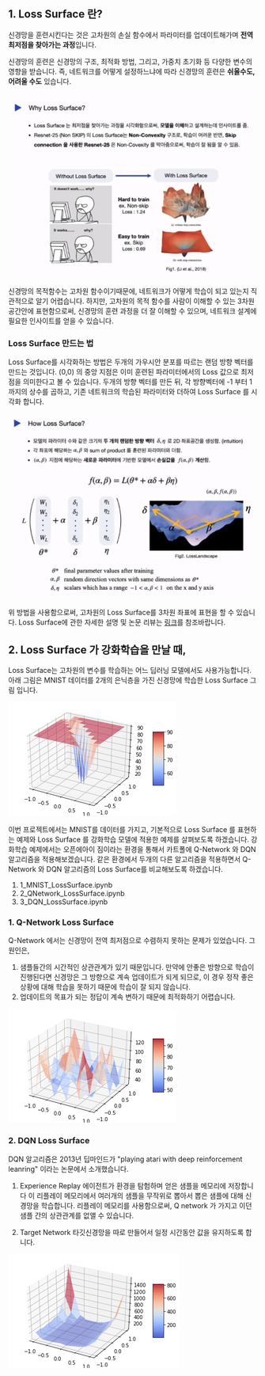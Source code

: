 
## 1. Loss Surface 란?

신경망을 훈련시킨다는 것은 고차원의 손실 함수에서 파라미터를 업데이트해가며 <b>전역 최저점을 찾아가는 과정</b>입니다.

신경망의 훈련은 신경망의 구조, 최적화 방법, 그리고, 가중치 초기화 등 다양한 변수의 영향을 받습니다.
즉, 네트워크를 어떻게 설정하느냐에 따라 신경망의 훈련은 <b>쉬울수도, 어려울 수도</b> 있습니다. 

<img src="./img/intro1.PNG"></img>

신경망의 목적함수는 고차원 함수이기때문에, 네트워크가 어떻게 학습이 되고 있는지 직관적으로 알기 어렵습니다.
하지만, 고차원의 목적 함수를 사람이 이해할 수 있는 3차원 공간안에 표현함으로써, 신경망의 훈련 과정을 더 잘 이해할 수 있으며, 네트워크 설계에 필요한 인사이트를 얻을 수 있습니다.  

### Loss Surface 만드는 법  
Loss Surface를 시각화하는 방법은 두개의 가우시안 분포를 따르는 랜덤 방향 벡터를 만드는 것입니다. (0,0) 의 중앙 지점은 이미 훈련된 파라미터에서의 Loss 값으로 최저점을 의미한다고 볼 수 있습니다. 
두개의 방향 벡터를 만든 뒤, 각 방향벡터에 -1 부터 1까지의 상수를 곱하고, 기존 네트워크의 학습된 파라미터와 더하여 Loss Surface 를 시각화 합니다.  

<img src="./img/intro2.PNG"></img>

위 방법을 사용함으로써, 고차원의 Loss Surface를 3차원 좌표에 표현을 할 수 있습니다. 
Loss Surface에 관한 자세한 설명 및 논문 리뷰는 <a target="_blank" href="https://youtu.be/sAslF_B-JBE">링크</a>를 참조바랍니다. 

## 2. Loss Surface 가 강화학습을 만날 때,
Loss Surface는 고차원의 변수를 학습하는 어느 딥러닝 모델에서도 사용가능합니다. 아래 그림은 MNIST 데이터를 2개의 은닉층을 가진 신경망에 학습한 Loss Surface 그림 입니다.

<img src="./img/mnist_loss_surface.png"></img>


이번 프로젝트에서는 MNIST를 데이터를 가지고, 기본적으로 Loss Surface 를 표현하는 예제와 Loss Surface 를 강화학습 모델에 적용한 예제를 살펴보도록 하겠습니다. 강화학습 예제에서는 오픈에아이 짐이라는 환경을 통해서 카트폴에 Q-Network 와 DQN 알고리즘을 적용해보겠습니다. 같은 환경에서 두개의 다른 알고리즘을 적용하면서 Q-Network 와 DQN 알고리즘의 Loss Surface를 비교해보도록 하겠습니다.
<ol>
  <li>1_MNIST_LossSurface.ipynb </li> 
  <li>2_QNetwork_LossSurface.ipynb </li> 
  <li>3_DQN_LossSurface.ipynb</li> 
</ol>


### 1. Q-Network Loss Surface 

Q-Network 에서는 신경망이 전역 최저점으로 수렴하지 못하는 문제가 있었습니다. 그 원인은, 
1. 샘플들간의 시간적인 상관관계가 있기 때문입니다. 
만약에 안좋은 방향으로 학습이 진행된다면 신경망은 그 방향으로 계속 업데이트가 되게 되므로, 이 경우 정작 좋은 상황에 대해 학습을 못하기 때문에 학습이 잘 되지 않습니다. 
2. 업데이트의 목표가 되는 정답이 계속 변하기 때문에 최적화하기 어렵습니다.



<img src="./img/q_learning_loss_surface.png"></img>

### 2. DQN Loss Surface 
DQN 알고리즘은 2013년 딥마인드가 "playing atari with deep reinforcement leanring" 이라는 논문에서 소개했습니다.

1. Experience Replay 
에이전트가 환경을 탐험하며 얻은 샘플을 메모리에 저장합니다 이 리플레이 메모리에서 여러개의 샘플을 무작위로 뽑아서 뽑은 샘플에 대해 신경망을 학습합니다. 리플레이 메모리를 사용함으로써, Q network 가 가지고 이던 샘플 간의 상관관계를 없앨 수 있습니다. 

2. Target Network
타깃신경망을 따로 만들어서 일정 시간동안 값을 유지하도록 합니다.


<img src="./img/dqn_loss_surface.png"></img>


